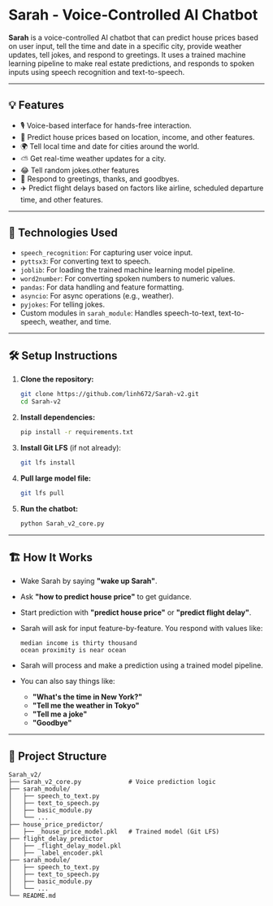 # Sarah - Voice-Controlled AI Chatbot

**Sarah** is a voice-controlled AI chatbot that can predict house prices based on user input, tell the time and date in a specific city, provide weather updates, tell jokes, and respond to greetings. It uses a trained machine learning pipeline to make real estate predictions, and responds to spoken inputs using speech recognition and text-to-speech.

---

## 💡 Features

- 🎙️ Voice-based interface for hands-free interaction.
- 🏡 Predict house prices based on location, income, and other features.
- 🌍 Tell local time and date for cities around the world.
- ⛅ Get real-time weather updates for a city.
- 😂 Tell random jokes.other features
- 👋 Respond to greetings, thanks, and goodbyes.
- ✈️ Predict flight delays based on factors like airline, scheduled departure time, and other features.
---

## 🧠 Technologies Used

- `speech_recognition`: For capturing user voice input.
- `pyttsx3`: For converting text to speech.
- `joblib`: For loading the trained machine learning model pipeline.
- `word2number`: For converting spoken numbers to numeric values.
- `pandas`: For data handling and feature formatting.
- `asyncio`: For async operations (e.g., weather).
- `pyjokes`: For telling jokes.
- Custom modules in `sarah_module`: Handles speech-to-text, text-to-speech, weather, and time.

---

## 🛠️ Setup Instructions

1. **Clone the repository:**
   ```bash
   git clone https://github.com/linh672/Sarah-v2.git
   cd Sarah-v2
   ```

2. **Install dependencies:**
   ```bash
   pip install -r requirements.txt
   ```

3. **Install Git LFS** (if not already):
   ```bash
   git lfs install
   ```

4. **Pull large model file:**
   ```bash
   git lfs pull
   ```

5. **Run the chatbot:**
   ```bash
   python Sarah_v2_core.py
   ```

---

## 🏗️ How It Works

- Wake Sarah by saying **"wake up Sarah"**.
- Ask **"how to predict house price"** to get guidance.
- Start prediction with **"predict house price"** or **"predict flight delay"**.
- Sarah will ask for input feature-by-feature. You respond with values like:

  ```
  median income is thirty thousand 
  ocean proximity is near ocean
  ```

- Sarah will process and make a prediction using a trained model pipeline.
- You can also say things like:

  - **"What's the time in New York?"**
  - **"Tell me the weather in Tokyo"**
  - **"Tell me a joke"**
  - **"Goodbye"**

---

## 📁 Project Structure

```
Sarah_v2/
├── Sarah_v2_core.py             # Voice prediction logic
├── sarah_module/
│   ├── speech_to_text.py
│   ├── text_to_speech.py
│   ├── basic_module.py
│   └── ...
├── house_price_predictor/
│   ├── _house_price_model.pkl   # Trained model (Git LFS)
├── flight_delay_predictor                               
│   ├── _flight_delay_model.pkl
│   ├── _label_encoder.pkl
├── sarah_module/
│   ├── speech_to_text.py
│   ├── text_to_speech.py
│   ├── basic_module.py
│   └── ...
└── README.md
```

